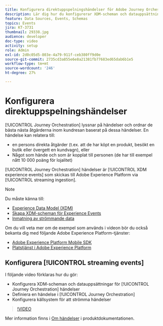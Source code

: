 ```yaml
---
title: Konfigurera direktuppspelningshändelser för Adobe Journey Orchestration
description: Lär dig hur du konfigurerar XDM-scheman och datauppsättningar för Journey Orchestration-händelser, definierar en händelse i Journey Orchestration och konfigurerar källsystem för att streama händelser.
feature: Data Sources, Events, Schemas
topics: Events
jira: KT-3731
thumbnail: 29338.jpg
audience: developer
doc-type: video
activity: setup
role: Admin
exl-id: 2d0c05d5-803e-4a79-911f-ceb380ff9d0e
source-git-commit: 2735cd3a855e6e8a21381fb77683ed65dab6b1e5
workflow-type: tm+mt
source-wordcount: '246'
ht-degree: 27%

---
```


# Konfigurera direktuppspelningshändelser

[!UICONTROL Journey Orchestration] lyssnar på händelser och ordnar de bästa nästa åtgärderna inom kundresan baserat på dessa händelser. En händelse kan relatera till:

* en persons direkta åtgärder (t.ex. att de har köpt en produkt, besökt en butik eller övergett en kundvagn), eller
* Något som hände och som är kopplat till personen (de har till exempel nått 10 000 poäng för lojalitet)

[!UICONTROL Journey Orchestration] händelser är [!UICONTROL XDM experience events] som skickas till Adobe Experience Platform via [!UICONTROL streaming ingestion].

>[!NOTE]
>
>Du måste känna till:
>
>* [Experience Data Model (XDM)](https://experienceleague.adobe.com/docs/platform-learn/tutorials/schemas/schemas-and-experience-data-model.html?lang=sv)
>* [Skapa XDM-scheman för Experience Events](https://experienceleague.adobe.com/docs/platform-learn/tutorials/schemas/create-schemas.html?lang=sv)
>* [Inmatning av strömmande data](https://experienceleague.adobe.com/docs/platform-learn/tutorials/data-ingestion/understanding-streaming-ingestion.html?lang=en)
>
>Om du vill veta mer om de exempel som används i videon bör du också bekanta dig med följande Adobe Experience Platform-tjänster:
>
>* [Adobe Experience Platform Mobile SDK](https://experienceleague.adobe.com/docs/platform-learn/data-collection/mobile-sdk/overview.html?lang=sv)
>* [Platstjänst i Adobe Experience Platform](https://experienceleague.adobe.com/docs/places/using/home.html?lang=sv)

## Konfigurera [!UICONTROL streaming events]

I följande video förklaras hur du gör:

* Konfigurera XDM-scheman och datauppsättningar för [!UICONTROL Journey Orchestration] händelser
* Definiera en händelse i [!UICONTROL Journey Orchestration]
* Konfigurera källsystem för att strömma händelser

>[!VIDEO](https://video.tv.adobe.com/v/29338?quality=12&learn=on)

Mer information finns i [Om händelser](https://experienceleague.adobe.com/docs/journeys/using/events-journeys/about-events/about-events.html?lang=en) i produktdokumentationen.
